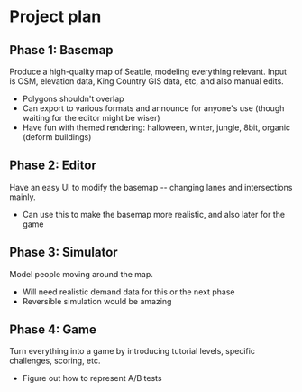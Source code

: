 # Project plan

## Phase 1: Basemap

Produce a high-quality map of Seattle, modeling everything relevant. Input is
OSM, elevation data, King Country GIS data, etc, and also manual edits.

- Polygons shouldn't overlap
- Can export to various formats and announce for anyone's use (though waiting for the editor might be wiser)
- Have fun with themed rendering: halloween, winter, jungle, 8bit, organic (deform buildings)

## Phase 2: Editor

Have an easy UI to modify the basemap -- changing lanes and intersections mainly.

- Can use this to make the basemap more realistic, and also later for the game

## Phase 3: Simulator

Model people moving around the map.

- Will need realistic demand data for this or the next phase
- Reversible simulation would be amazing

## Phase 4: Game

Turn everything into a game by introducing tutorial levels, specific challenges, scoring, etc.

- Figure out how to represent A/B tests
